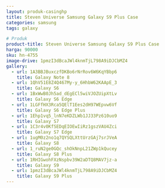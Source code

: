 ```yaml
---
layout: produk-casinghp
title: Steven Universe Samsung Galaxy S9 Plus Case
categories: samsung
tags: galaxy

# Produk
product-title: Steven Universe Samsung Galaxy S9 Plus Case
harga: 90000
sku: hn-4755
image-drive: 1pmzI3dBcaJWl4knmTjL798A9iDJCbMZ4
gallery:
  - url: 1A3BBJBuxczfDKBo6rNrRov6W6KqYBbp6
    title: Galaxy Note 8
  - url: 1QhV51E8Z4Q467My-y_6HhbW62KAApE_3
    title: Galaxy S6
  - url: 1BxWwB0Jh5ad_dEgECl5wiVJOZUipXtLv
    title: Galaxy S6 Edge
  - url: 1LGFfHX3Rca5QElT1Ees2dH97WEpvw6Vf
    title: Galaxy S6 Edge Plus
  - url: 1Ehp1vq5_lnN7eKDZLWb1JJ33Pz610uo9
    title: Galaxy S7
  - url: 1C3r4v0KfSEDqEIOEwIiRz1gszVAU4Zci
    title: Galaxy S7 Edge
  - url: 1ugM0z2no1q7QYSQLXttUrzGAj7srJVeA
    title: Galaxy S8
  - url: 1_ruN2ge0GQc_shOkNnpL21ZWp1kQucey
    title: Galaxy S8 Plus
  - url: 1RHIGwohFXzNspbv39W2aDTQ8MAV7jz-a
    title: Galaxy S9
  - url: 1pmzI3dBcaJWl4knmTjL798A9iDJCbMZ4
    title: Galaxy S9 Plus
---
```

